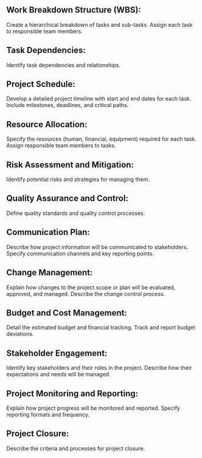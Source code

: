 ## Work Breakdown Structure (WBS):
Create a hierarchical breakdown of tasks and sub-tasks.
Assign each task to responsible team members.
## Task Dependencies:
Identify task dependencies and relationships.
## Project Schedule:
Develop a detailed project timeline with start and end dates for each task.
Include milestones, deadlines, and critical paths.
## Resource Allocation:
Specify the resources (human, financial, equipment) required for each task.
Assign responsible team members to tasks.
## Risk Assessment and Mitigation:
Identify potential risks and strategies for managing them.
## Quality Assurance and Control:
Define quality standards and quality control processes.
## Communication Plan:
Describe how project information will be communicated to stakeholders.
Specify communication channels and key reporting points.
## Change Management:
Explain how changes to the project scope or plan will be evaluated, approved, and managed.
Describe the change control process.
## Budget and Cost Management:
Detail the estimated budget and financial tracking.
Track and report budget deviations.
## Stakeholder Engagement:
Identify key stakeholders and their roles in the project.
Describe how their expectations and needs will be managed.
## Project Monitoring and Reporting:
Explain how project progress will be monitored and reported.
Specify reporting formats and frequency.
## Project Closure:
Describe the criteria and processes for project closure.